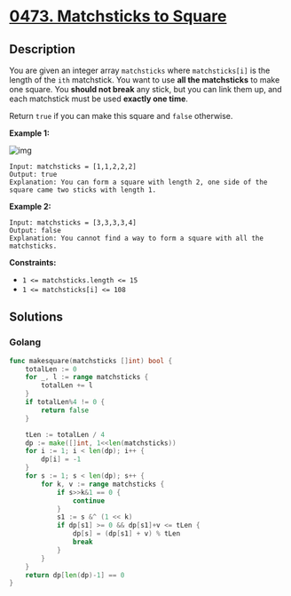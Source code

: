 # [0473. Matchsticks to Square](https://leetcode.cn/problems/matchsticks-to-square/)

## Description


You are given an integer array `matchsticks` where `matchsticks[i]` is the length of the `ith` matchstick. You want to use **all the matchsticks** to make one square. You **should not break** any stick, but you can link them up, and each matchstick must be used **exactly one time**.

Return `true` if you can make this square and `false` otherwise.

 

**Example 1:**

![img](https://assets.leetcode.com/uploads/2021/04/09/matchsticks1-grid.jpg)

```
Input: matchsticks = [1,1,2,2,2]
Output: true
Explanation: You can form a square with length 2, one side of the square came two sticks with length 1.
```

**Example 2:**

```
Input: matchsticks = [3,3,3,3,4]
Output: false
Explanation: You cannot find a way to form a square with all the matchsticks.
```

 

**Constraints:**

- `1 <= matchsticks.length <= 15`
- `1 <= matchsticks[i] <= 108`







## Solutions

<!-- tabs:start -->

### **Golang**

```go
func makesquare(matchsticks []int) bool {
    totalLen := 0
    for _, l := range matchsticks {
        totalLen += l
    }
    if totalLen%4 != 0 {
        return false
    }

    tLen := totalLen / 4
    dp := make([]int, 1<<len(matchsticks))
    for i := 1; i < len(dp); i++ {
        dp[i] = -1
    }
    for s := 1; s < len(dp); s++ {
        for k, v := range matchsticks {
            if s>>k&1 == 0 {
                continue
            }
            s1 := s &^ (1 << k)
            if dp[s1] >= 0 && dp[s1]+v <= tLen {
                dp[s] = (dp[s1] + v) % tLen
                break
            }
        }
    }
    return dp[len(dp)-1] == 0
}
```

<!-- tabs:end -->